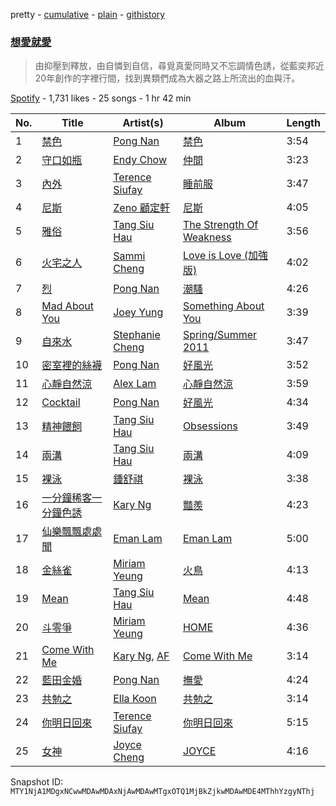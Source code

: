 pretty - [cumulative](/playlists/cumulative/37i9dQZF1DWVrewvmoU2pr.md) - [plain](/playlists/plain/37i9dQZF1DWVrewvmoU2pr) - [githistory](https://github.githistory.xyz/mackorone/spotify-playlist-archive/blob/main/playlists/plain/37i9dQZF1DWVrewvmoU2pr)

### [想愛就愛](https://open.spotify.com/playlist/37i9dQZF1DWVrewvmoU2pr)

> 由抑壓到釋放，由自憐到自信，尋覓真愛同時又不忘調情色誘，從藍奕邦近20年創作的字裡行間，找到異類們成為大器之路上所流出的血與汗。

[Spotify](https://open.spotify.com/user/spotify) - 1,731 likes - 25 songs - 1 hr 42 min

| No. | Title | Artist(s) | Album | Length |
|---|---|---|---|---|
| 1 | [禁色](https://open.spotify.com/track/4uYbgvebdLWtzWp9qyzhUi) | [Pong Nan](https://open.spotify.com/artist/6G7bdG4rBz6OQgKudNjoGL) | [禁色](https://open.spotify.com/album/2nMUSLSbXExbxhQ84jSTaV) | 3:54 |
| 2 | [守口如瓶](https://open.spotify.com/track/3rZVW1QkoFmrEeZvV5qhzp) | [Endy Chow](https://open.spotify.com/artist/5r0xeBSRKRJ5Dm63XzTZhE) | [仲間](https://open.spotify.com/album/6YVD5g8jj29N54Rx4WdgEY) | 3:23 |
| 3 | [內外](https://open.spotify.com/track/3BKcJgFlqwy4TxTREXgQkT) | [Terence Siufay](https://open.spotify.com/artist/3AemIC066y8n3TetXWkVoE) | [睡前服](https://open.spotify.com/album/05pqyGdgVCRW0vzcPxpY3e) | 3:47 |
| 4 | [尼斯](https://open.spotify.com/track/0e0mQ0D5oPkGeTOvTWqVfg) | [Zeno 顧定軒](https://open.spotify.com/artist/2gYJz5eXlBCxVDKodgl9BK) | [尼斯](https://open.spotify.com/album/5623cWq9MXmzS6E6YUWxcf) | 4:05 |
| 5 | [雅俗](https://open.spotify.com/track/5XRCjWVuSJbETeM0acyG7H) | [Tang Siu Hau](https://open.spotify.com/artist/01LAw9Av7Zcg01A8McfGYB) | [The Strength Of Weakness](https://open.spotify.com/album/4qk6K29TKXkMEMCtNNSF01) | 3:56 |
| 6 | [火宅之人](https://open.spotify.com/track/2htI7xBnGmBcPYund0JCAa) | [Sammi Cheng](https://open.spotify.com/artist/3XCnp5UV5wnNw49Xuka9qH) | [Love is Love \(加強版\)](https://open.spotify.com/album/4MtKsQDLciPQUOnbDLU4fv) | 4:02 |
| 7 | [烈](https://open.spotify.com/track/2024tyuk9RzkIZBdTY1fWJ) | [Pong Nan](https://open.spotify.com/artist/6G7bdG4rBz6OQgKudNjoGL) | [潮騷](https://open.spotify.com/album/3GiLdQbnsPgQ7mTuVUZ2l3) | 4:26 |
| 8 | [Mad About You](https://open.spotify.com/track/59mt82b6ADPPjvgZTec8MZ) | [Joey Yung](https://open.spotify.com/artist/2zzKlxMsKTPMsZacZCPRNA) | [Something About You](https://open.spotify.com/album/6mm0i9d3JxQiyquwF5F6oS) | 3:39 |
| 9 | [自來水](https://open.spotify.com/track/1H9E24PFTZUPr7omv9Ov59) | [Stephanie Cheng](https://open.spotify.com/artist/6qAoh45c4dsSqxNhp845SQ) | [Spring/Summer 2011](https://open.spotify.com/album/2KC0o9Prt0tDwy58p2gFnb) | 3:47 |
| 10 | [密室裡的絲襪](https://open.spotify.com/track/58U5nTp0hgVZ9WOFhahLk4) | [Pong Nan](https://open.spotify.com/artist/6G7bdG4rBz6OQgKudNjoGL) | [好風光](https://open.spotify.com/album/2olyf0rTeI1FNoU8mSTPAx) | 3:52 |
| 11 | [心靜自然涼](https://open.spotify.com/track/5CaDondxNl6hQ8BqMakHiR) | [Alex Lam](https://open.spotify.com/artist/6IgzrIQitd30QiPFSrIaAN) | [心靜自然涼](https://open.spotify.com/album/5h5YkqIqzNwhRSJSuFurWH) | 3:59 |
| 12 | [Cocktail](https://open.spotify.com/track/3fpZCgUe70u50OJMbpM84S) | [Pong Nan](https://open.spotify.com/artist/6G7bdG4rBz6OQgKudNjoGL) | [好風光](https://open.spotify.com/album/2olyf0rTeI1FNoU8mSTPAx) | 4:34 |
| 13 | [精神餵飼](https://open.spotify.com/track/7dksLBc7Ql8IOto9V9G8Be) | [Tang Siu Hau](https://open.spotify.com/artist/01LAw9Av7Zcg01A8McfGYB) | [Obsessions](https://open.spotify.com/album/0hJnpLmbJAViHaxCWvO40z) | 3:49 |
| 14 | [兩溝](https://open.spotify.com/track/48yohb2AiPofoAtj8AYjWA) | [Tang Siu Hau](https://open.spotify.com/artist/01LAw9Av7Zcg01A8McfGYB) | [兩溝](https://open.spotify.com/album/0szYhZL6ZIOpiHasU8lLA4) | 4:09 |
| 15 | [裸泳](https://open.spotify.com/track/0xVdZpDb2RnpF9oTJJTD78) | [鍾舒祺](https://open.spotify.com/artist/7D3ifs7oGF0VJ3o8axspUu) | [裸泳](https://open.spotify.com/album/2CjL1ETXisPRUlU30OEbeE) | 3:38 |
| 16 | [一分鐘稀客一分鐘色誘](https://open.spotify.com/track/0Bw2tMHhLpVS416nfHWvSx) | [Kary Ng](https://open.spotify.com/artist/3B9ZmIcte26paTCaI1PFKE) | [豔羨](https://open.spotify.com/album/5io1WPmed3j2hO6712p0pL) | 4:23 |
| 17 | [仙樂飄飄處處聞](https://open.spotify.com/track/6Yrocv0hTFHEbJAFQ9Zgr8) | [Eman Lam](https://open.spotify.com/artist/3SJsybXfmMSrXcwpK56YuU) | [Eman Lam](https://open.spotify.com/album/49A8kv0BJoXsX5Ay6JxW5w) | 5:00 |
| 18 | [金絲雀](https://open.spotify.com/track/7c4dpeQDvVtJaLUCP18U6E) | [Miriam Yeung](https://open.spotify.com/artist/1rxk3vAYWeiBD2Q6FCezcl) | [火鳥](https://open.spotify.com/album/5vBlNsWb6xpDue03z2Fums) | 4:13 |
| 19 | [Mean](https://open.spotify.com/track/2YpqqxAb7TBIVJGC05CBsi) | [Tang Siu Hau](https://open.spotify.com/artist/01LAw9Av7Zcg01A8McfGYB) | [Mean](https://open.spotify.com/album/6EosfD2Tx35BF3wCgaYP9m) | 4:48 |
| 20 | [斗零爭](https://open.spotify.com/track/4KmU9VcEb4lSRuf3XE7MEH) | [Miriam Yeung](https://open.spotify.com/artist/1rxk3vAYWeiBD2Q6FCezcl) | [HOME](https://open.spotify.com/album/39iYSrsXTucg62iRNABvY8) | 4:36 |
| 21 | [Come With Me](https://open.spotify.com/track/35MCt0BeMs2pWtYNhMR92l) | [Kary Ng](https://open.spotify.com/artist/3B9ZmIcte26paTCaI1PFKE), [AF](https://open.spotify.com/artist/6CygVJXs3ziiuKWNA4TkF9) | [Come With Me](https://open.spotify.com/album/7GboJALajHDdhgqetBTZRU) | 3:14 |
| 22 | [藍田金婚](https://open.spotify.com/track/0xeWZtBCK8fuf7Xp4KoRFI) | [Pong Nan](https://open.spotify.com/artist/6G7bdG4rBz6OQgKudNjoGL) | [撫愛](https://open.spotify.com/album/4u7KOwUYFykiVaEOIZJObH) | 4:24 |
| 23 | [共勉之](https://open.spotify.com/track/28SGHjFqN0dLbXO00FxIR8) | [Ella Koon](https://open.spotify.com/artist/3iwCTx6CrptnO8AuGlmbVU) | [共勉之](https://open.spotify.com/album/1xVkzZsxmbXBBv1Dqvbe32) | 3:14 |
| 24 | [你明日回來](https://open.spotify.com/track/4kwInhDFXmyi37NZTE4vat) | [Terence Siufay](https://open.spotify.com/artist/3AemIC066y8n3TetXWkVoE) | [你明日回來](https://open.spotify.com/album/2o1dSDA7Um9YGUcF8Z9iI9) | 5:15 |
| 25 | [女神](https://open.spotify.com/track/47MN8iVKji2TUL2DOnXpgJ) | [Joyce Cheng](https://open.spotify.com/artist/1y4HuOPsPuo8bBIzk5CXsV) | [JOYCE](https://open.spotify.com/album/02Brb1tEIxIPc7t5DwX4xv) | 4:16 |

Snapshot ID: `MTY1NjA1MDgxNCwwMDAwMDAxNjAwMDAwMTgxOTQ1MjBkZjkwMDAwMDE4MThhYzgyNThj`
